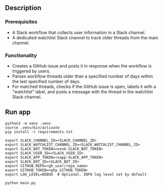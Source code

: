 
## Description

### Prerequisites
* A Slack workflow that collects user information in a Slack channel.
* A dedicated watchlist Slack channel to track older threads from the main channel.

### Functionality
* Creates a GitHub issue and posts it in response when the workflow is triggered by users.
* Parses workflow threads older than a specified number of days within the last specified number of days.
* For matched threads, checks if the GitHub issue is open, labels it with a "watchlist" label, and posts a message with the thread in the watchlist Slack channel.

## Run app

```
python3 -m venv .venv
source .venv/bin/activate
pip install -r requirements.txt

export SLACK_CHANNEL_ID=<SLACK_CHANNEL_ID>
export SLACK_WATCHLIST_CHANNEL_ID=<SLACK_WATCHLIST_CHANNEL_ID>
export SLACK_BOT_TOKEN=<xoxb-SLACK_BOT_TOKEN>
export SLACK_USER_ID=<SLACK_USER_ID>
export SLACK_APP_TOKEN=<xapp-SLACK_APP_TOKEN>
export SLACK_BOT_ID=<SLACK_BOT_ID>
export GITHUB_REPO=<gh_user/repo_name>
export GITHUB_TOKEN=<ghp_GITHUB_TOKEN>
export LOG_LEVEL=DEBUG  # Optional. INFO log level set by default

python main.py
```
